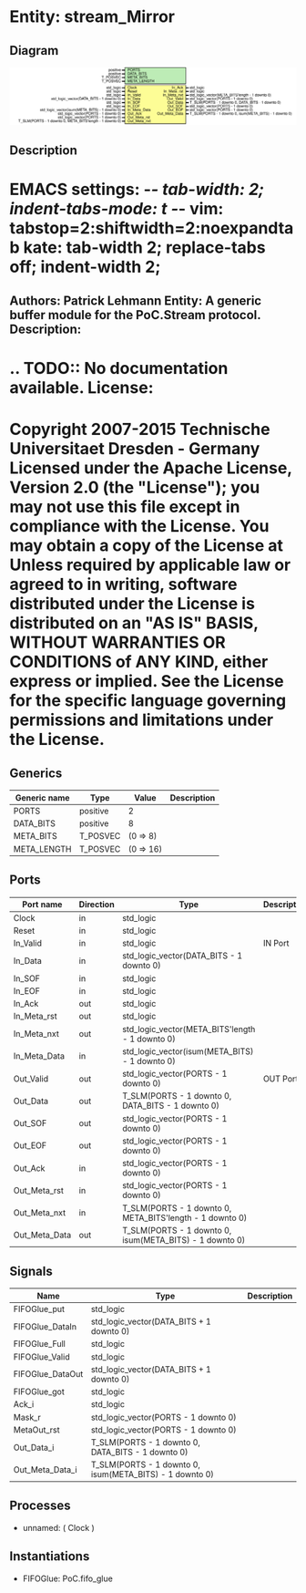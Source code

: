 # Entity: stream_Mirror

## Diagram

![Diagram](stream_Mirror.svg "Diagram")
## Description

EMACS settings: -*-  tab-width: 2; indent-tabs-mode: t -*-
vim: tabstop=2:shiftwidth=2:noexpandtab
kate: tab-width 2; replace-tabs off; indent-width 2;
=============================================================================
Authors:				 	Patrick Lehmann
Entity:				 	A generic buffer module for the PoC.Stream protocol.
Description:
-------------------------------------
.. TODO:: No documentation available.
License:
=============================================================================
Copyright 2007-2015 Technische Universitaet Dresden - Germany
Licensed under the Apache License, Version 2.0 (the "License");
you may not use this file except in compliance with the License.
You may obtain a copy of the License at
Unless required by applicable law or agreed to in writing, software
distributed under the License is distributed on an "AS IS" BASIS,
WITHOUT WARRANTIES OR CONDITIONS of ANY KIND, either express or implied.
See the License for the specific language governing permissions and
limitations under the License.
=============================================================================
## Generics

| Generic name | Type     | Value     | Description |
| ------------ | -------- | --------- | ----------- |
| PORTS        | positive | 2         |             |
| DATA_BITS    | positive | 8         |             |
| META_BITS    | T_POSVEC | (0 => 8)  |             |
| META_LENGTH  | T_POSVEC | (0 => 16) |             |
## Ports

| Port name     | Direction | Type                                                     | Description |
| ------------- | --------- | -------------------------------------------------------- | ----------- |
| Clock         | in        | std_logic                                                |             |
| Reset         | in        | std_logic                                                |             |
| In_Valid      | in        | std_logic                                                | IN Port     |
| In_Data       | in        | std_logic_vector(DATA_BITS - 1 downto 0)                 |             |
| In_SOF        | in        | std_logic                                                |             |
| In_EOF        | in        | std_logic                                                |             |
| In_Ack        | out       | std_logic                                                |             |
| In_Meta_rst   | out       | std_logic                                                |             |
| In_Meta_nxt   | out       | std_logic_vector(META_BITS'length - 1 downto 0)          |             |
| In_Meta_Data  | in        | std_logic_vector(isum(META_BITS) - 1 downto 0)           |             |
| Out_Valid     | out       | std_logic_vector(PORTS - 1 downto 0)                     | OUT Port    |
| Out_Data      | out       | T_SLM(PORTS - 1 downto 0, DATA_BITS - 1 downto 0)        |             |
| Out_SOF       | out       | std_logic_vector(PORTS - 1 downto 0)                     |             |
| Out_EOF       | out       | std_logic_vector(PORTS - 1 downto 0)                     |             |
| Out_Ack       | in        | std_logic_vector(PORTS - 1 downto 0)                     |             |
| Out_Meta_rst  | in        | std_logic_vector(PORTS - 1 downto 0)                     |             |
| Out_Meta_nxt  | in        | T_SLM(PORTS - 1 downto 0, META_BITS'length - 1 downto 0) |             |
| Out_Meta_Data | out       | T_SLM(PORTS - 1 downto 0, isum(META_BITS) - 1 downto 0)  |             |
## Signals

| Name             | Type                                                    | Description |
| ---------------- | ------------------------------------------------------- | ----------- |
| FIFOGlue_put     | std_logic                                               |             |
| FIFOGlue_DataIn  | std_logic_vector(DATA_BITS + 1 downto 0)                |             |
| FIFOGlue_Full    | std_logic                                               |             |
| FIFOGlue_Valid   | std_logic                                               |             |
| FIFOGlue_DataOut | std_logic_vector(DATA_BITS + 1 downto 0)                |             |
| FIFOGlue_got     | std_logic                                               |             |
| Ack_i            | std_logic                                               |             |
| Mask_r           | std_logic_vector(PORTS - 1 downto 0)                    |             |
| MetaOut_rst      | std_logic_vector(PORTS - 1 downto 0)                    |             |
| Out_Data_i       | T_SLM(PORTS - 1 downto 0, DATA_BITS - 1 downto 0)       |             |
| Out_Meta_Data_i  | T_SLM(PORTS - 1 downto 0, isum(META_BITS) - 1 downto 0) |             |
## Processes
- unnamed: ( Clock )
## Instantiations

- FIFOGlue: PoC.fifo_glue
